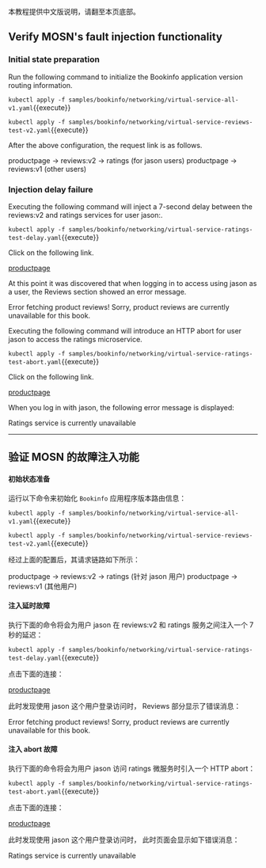 本教程提供中文版说明，请翻至本页底部。

## Verify MOSN's fault injection functionality

### Initial state preparation

Run the following command to initialize the Bookinfo application version routing information.

`kubectl apply -f samples/bookinfo/networking/virtual-service-all-v1.yaml`{{execute}}

`kubectl apply -f samples/bookinfo/networking/virtual-service-reviews-test-v2.yaml`{{execute}}

After the above configuration, the request link is as follows.

productpage → reviews:v2 → ratings (for jason users)
productpage → reviews:v1 (other users)

### Injection delay failure

Executing the following command will inject a 7-second delay between the reviews:v2 and ratings services for user jason:.

`kubectl apply -f samples/bookinfo/networking/virtual-service-ratings-test-delay.yaml`{{execute}}

Click on the following link.

[productpage]({{TRAFFIC_HOST1_1234}}/productpage)

At this point it was discovered that when logging in to access using jason as a user, the Reviews section showed an error message.

Error fetching product reviews!
Sorry, product reviews are currently unavailable for this book.

Executing the following command will introduce an HTTP abort for user jason to access the ratings microservice.

`kubectl apply -f samples/bookinfo/networking/virtual-service-ratings-test-abort.yaml`{{execute}}

Click on the following link.

[productpage]({{TRAFFIC_HOST1_1234}}/productpage)

When you log in with jason, the following error message is displayed:

Ratings service is currently unavailable

---

## 验证 MOSN 的故障注入功能

#### 初始状态准备

运行以下命令来初始化 `Bookinfo` 应用程序版本路由信息：

`kubectl apply -f samples/bookinfo/networking/virtual-service-all-v1.yaml`{{execute}}

`kubectl apply -f samples/bookinfo/networking/virtual-service-reviews-test-v2.yaml`{{execute}}

经过上面的配置后，其请求链路如下所示：

productpage → reviews:v2 → ratings (针对 jason 用户)
productpage → reviews:v1 (其他用户)

#### 注入延时故障

执行下面的命令将会为用户 jason 在 reviews:v2 和 ratings 服务之间注入一个 7 秒的延迟：

`kubectl apply -f samples/bookinfo/networking/virtual-service-ratings-test-delay.yaml`{{execute}}

点击下面的连接：

[productpage]({{TRAFFIC_HOST1_1234}}/productpage)

此时发现使用 jason 这个用户登录访问时， Reviews 部分显示了错误消息：

Error fetching product reviews!
Sorry, product reviews are currently unavailable for this book.


#### 注入 abort 故障

执行下面的命令将会为用户 jason 访问 ratings 微服务时引入一个 HTTP abort：

`kubectl apply -f samples/bookinfo/networking/virtual-service-ratings-test-abort.yaml`{{execute}}

点击下面的连接：

[productpage]({{TRAFFIC_HOST1_1234}}/productpage)

此时发现使用 jason 这个用户登录访问时， 此时页面会显示如下错误消息：

Ratings service is currently unavailable
